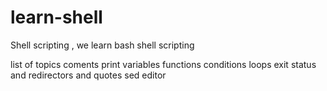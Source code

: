 # learn-shell

Shell scripting , we learn bash shell scripting

list of topics
coments
print
variables
functions
conditions
loops
exit status and redirectors and quotes
sed editor